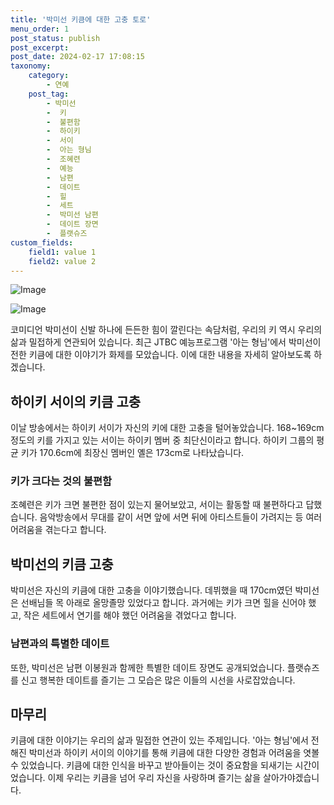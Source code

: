 ```yaml
---
title: '박미선 키큼에 대한 고충 토로'
menu_order: 1
post_status: publish
post_excerpt: 
post_date: 2024-02-17 17:08:15
taxonomy:
    category:
        - 연예
    post_tag:
        - 박미선
        -  키
        -  불편함
        -  하이키
        -  서이
        -  아는 형님
        -  조혜련
        -  예능
        -  남편
        -  데이트
        -  힐
        -  세트
        -  박미선 남편
        -  데이트 장면
        -  플랫슈즈
custom_fields:
    field1: value 1
    field2: value 2
---
```


![Image](https://ssl.pstatic.net/mimgnews/image/609/2024/02/11/202402102031386110_1_20240211054003793.jpg?type=w540)

![Image](https://mimgnews.pstatic.net/image/609/2024/02/11/202402102031386110_2_20240211054003797.jpg?type=w540)

코미디언 박미선이 신발 하나에 든든한 힘이 깔린다는 속담처럼, 우리의 키 역시 우리의 삶과 밀접하게 연관되어 있습니다. 최근 JTBC 예능프로그램 '아는 형님'에서 박미선이 전한 키큼에 대한 이야기가 화제를 모았습니다. 이에 대한 내용을 자세히 알아보도록 하겠습니다.
## 하이키 서이의 키큼 고충
이날 방송에서는 하이키 서이가 자신의 키에 대한 고충을 털어놓았습니다. 168~169cm 정도의 키를 가지고 있는 서이는 하이키 멤버 중 최단신이라고 합니다. 하이키 그룹의 평균 키가 170.6cm에 최장신 멤버인 옐은 173cm로 나타났습니다.
### 키가 크다는 것의 불편함
조혜련은 키가 크면 불편한 점이 있는지 물어보았고, 서이는 활동할 때 불편하다고 답했습니다. 음악방송에서 무대를 같이 서면 앞에 서면 뒤에 아티스트들이 가려지는 등 여러 어려움을 겪는다고 합니다.
## 박미선의 키큼 고충
박미선은 자신의 키큼에 대한 고충을 이야기했습니다. 데뷔했을 때 170cm였던 박미선은 선배님들 목 아래로 올망졸망 있었다고 합니다. 과거에는 키가 크면 힐을 신어야 했고, 작은 세트에서 연기를 해야 했던 어려움을 겪었다고 합니다.
### 남편과의 특별한 데이트
또한, 박미선은 남편 이봉원과 함께한 특별한 데이트 장면도 공개되었습니다. 플랫슈즈를 신고 행복한 데이트를 즐기는 그 모습은 많은 이들의 시선을 사로잡았습니다.
## 마무리
키큼에 대한 이야기는 우리의 삶과 밀접한 연관이 있는 주제입니다. '아는 형님'에서 전해진 박미선과 하이키 서이의 이야기를 통해 키큼에 대한 다양한 경험과 어려움을 엿볼 수 있었습니다. 키큼에 대한 인식을 바꾸고 받아들이는 것이 중요함을 되새기는 시간이었습니다. 이제 우리는 키큼을 넘어 우리 자신을 사랑하며 즐기는 삶을 살아가야겠습니다.

